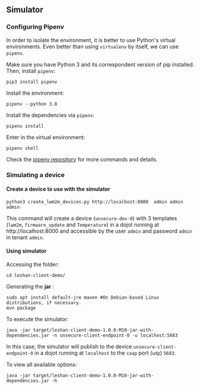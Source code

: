 ## Simulator

### Configuring Pipenv

In order to isolate the environment, it is better to use Python's virtual environments. Even better
than using `virtualenv` by itself, we can use `pipenv`.

Make sure you have Python 3 and its correspondent version of pip installed. Then, install `pipenv`:

```shell
pip3 install pipenv
```

Install the environment:

```shell
pipenv --python 3.8
```

Install the dependencies via `pipenv`:

```shell
pipenv install
```

Enter in the virtual environment:

```shell
pipenv shell
```

Check the [pipenv repository](https://github.com/pypa/pipenv/) for more commands and details.

### Simulating a device

#### Create a device to use with the simulator

```shell
python3 create_lwm2m_devices.py http://localhost:8000  admin admin admin
```

This command will create a device (`unsecure-dev-0`) with 3 templates (`lwm2m`, `firmware_update` and `Temperature`) in a dojot running at
 http://localhost:8000 and accessible by the user `admin` and password `admin` in tenant `admin`.

#### Using simulator

Accessing the folder:

```shell
cd leshan-client-demo/
```

Generating the **jar** :

```shell
sudo apt install default-jre maven #On Debian-based Linux distributions, if necessary.
mvn package
```

To execute the simulator:

```shell
java -jar target/leshan-client-demo-1.0.0-M10-jar-with-dependencies.jar -n unsecure-client-endpoint-0 -u localhost:5683
```

In this case, the simulator will publish to the device `unsecure-client-endpoint-0` in a dojot running at `localhost` to the `coap` port  (`udp`) `5683`.


To view all available options:

```shell
java -jar target/leshan-client-demo-1.0.0-M10-jar-with-dependencies.jar -h
```


